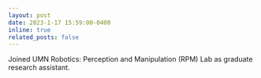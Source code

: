 ```yaml
---
layout: post
date: 2023-1-17 15:59:00-0400
inline: true
related_posts: false
---
```


Joined UMN Robotics: Perception and Manipulation (RPM) Lab as graduate research assistant.
